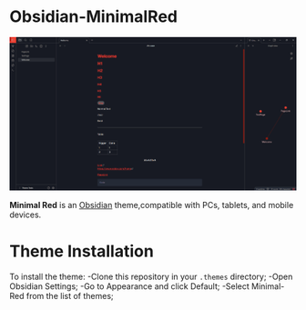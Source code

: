 # Obsidian-MinimalRed

![alt text](cover.png)

**Minimal Red** is an [Obsidian](https://obsidian.md/) theme,compatible with PCs, tablets, and mobile devices.

# Theme Installation
To install the theme:
  -Clone this repository in your ```.themes``` directory;
  -Open Obsidian Settings;
  -Go to Appearance and click Default;
  -Select Minimal-Red from the list of themes;

